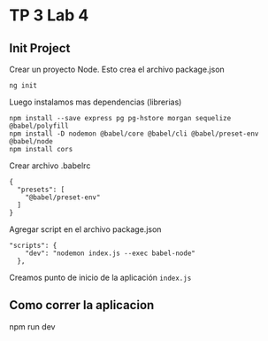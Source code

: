 # TP 3 Lab 4

## Init Project

Crear un proyecto Node. Esto crea el archivo package.json
```
ng init
```
Luego instalamos mas dependencias (librerias)
```
npm install --save express pg pg-hstore morgan sequelize @babel/polyfill
npm install -D nodemon @babel/core @babel/cli @babel/preset-env @babel/node
npm install cors
```

Crear archivo .babelrc
```
{
  "presets": [
    "@babel/preset-env"
  ]
}
```

Agregar script en el archivo package.json
```
"scripts": {
    "dev": "nodemon index.js --exec babel-node"
  },
```

Creamos punto de inicio de la aplicación `index.js`


## Como correr la aplicacion

npm run dev